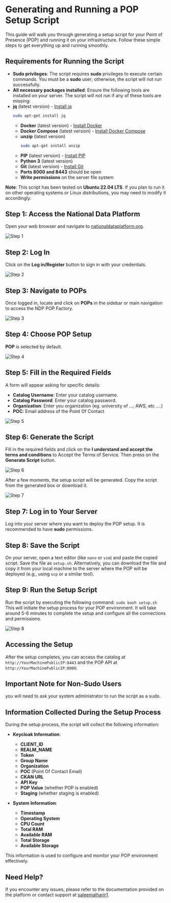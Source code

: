 # Generating and Running a POP Setup Script

This guide will walk you through generating a setup script for your Point of Presence (POP) and running it on your infrastructure. Follow these simple steps to get everything up and running smoothly.

## Requirements for Running the Script
- **Sudo privileges**: The script requires **sudo** privileges to execute certain commands. You must be a **sudo** user; otherwise, the script will not run successfully.
- **All necessary packages installed**: Ensure the following tools are installed on your server. The script will not run if any of these tools are missing:
- **jq** (latest version) - [Install jq](https://stedolan.github.io/jq/download/)
  ```bash
  sudo apt-get install jq
  ```
  - **Docker** (latest version) - [Install Docker](https://docs.docker.com/engine/install/)
  - **Docker Compose** (latest version) - [Install Docker Compose](https://docs.docker.com/compose/install/)
  - **unzip** (latest version)
    ```bash
    sudo apt-get install unzip
    ```
  - **PIP** (latest version) - [Install PIP](https://pip.pypa.io/en/stable/cli/pip_install/)
  - **Python 3** (latest version)
  - **Git** (latest version) - [Install Git](https://git-scm.com/book/en/v2/Getting-Started-Installing-Git)
  - **Ports 8000 and 8443** should be open
  - **Write permissions** on the server file system

**Note**: This script has been tested on **Ubuntu 22.04 LTS**. If you plan to run it on other operating systems or Linux distributions, you may need to modify it accordingly.

## Step 1: Access the National Data Platform
Open your web browser and navigate to [nationaldataplatform.org](https://nationaldataplatform.org).

   ![Step 1](./images//1.png)

## Step 2: Log In
Click on the **Log in/Register** button to sign in with your credentials.

   ![Step 2](./images/2.png)

## Step 3: Navigate to POPs
Once logged in, locate and click on **POPs** in the sidebar or main navigation to access the NDP POP Factory.

   ![Step 3](./images/3.png)

## Step 4: Choose POP Setup
 **POP** is selected by default.

   ![Step 4](./images/4.png)

## Step 5: Fill in the Required Fields
A form will appear asking for specific details:
   - **Catalog Username**: Enter your catalog username.
   - **Catalog Password**: Enter your catalog password.
   - **Organization**: Enter you organization (eg. university of ..., AWS, etc ....)
   - **POC**: Email address of the Point Of Contact
  

   ![Step 5](./images/5.png)

## Step 6: Generate the Script
Fill in the required fields and click on the **I understand and accept the terms and conditions** to Accept the Terms of Service. Then press on the **Generate Script** button.

   ![Step 6](./images/6.png)

After a few moments, the setup script will be generated. Copy the script from the generated box or download it.

   ![Step 7](./images/7.png)

## Step 7: Log in to Your Server
Log into your server where you want to deploy the POP setup. It is recommended to have **sudo** permissions.

## Step 8: Save the Script
On your server, open a text editor (like `nano` or `vim`) and paste the copied script. Save the file as `setup.sh`. Alternatively, you can download the file and copy it from your local machine to the server where the POP will be deployed (e.g., using `scp` or a similar tool).

## Step 9: Run the Setup Script
Run the script by executing the following command:
    ```
    sudo bash setup.sh
    ```
    This will initiate the setup process for your POP environment. It will take around 5-6 minutes to complete the setup and configure all the connections and permissions.

![Step 8](./images/8.png)

## Accessing the Setup
After the setup completes, you can access the catalog at `http://YourMachinePublicIP:8443` and the POP API at `http://YourMachinePublicIP:8000`.

## Important Note for Non-Sudo Users
you will need to ask your system administrator to run the script as a sudo.

## Information Collected During the Setup Process
During the setup process, the script will collect the following information:

- **Keycloak Information**:
  - **CLIENT_ID**
  - **REALM_NAME**
  - **Token**
  - **Group Name**
  - **Organization**
  - **POC** (Point Of Contact Email)
  - **CKAN URL**
  - **API Key**
  - **POP Value** (whether POP is enabled)
  - **Staging** (whether staging is enabled)

- **System Information**:
  - **Timestamp**
  - **Operating System**
  - **CPU Count**
  - **Total RAM**
  - **Available RAM**
  - **Total Storage**
  - **Available Storage**

This information is used to configure and monitor your POP environment effectively.

## Need Help?
If you encounter any issues, please refer to the documentation provided on the platform or contact support at [saleemalharir1](https://github.com/saleemalharir1).

